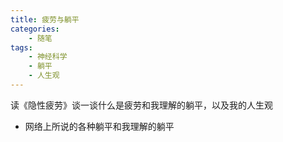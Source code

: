 ```yaml
---
title: 疲劳与躺平
categories: 
    - 随笔
tags: 
    - 神经科学
    - 躺平
    - 人生观
---
```


读《隐性疲劳》谈一谈什么是疲劳和我理解的躺平，以及我的人生观

- 网络上所说的各种躺平和我理解的躺平